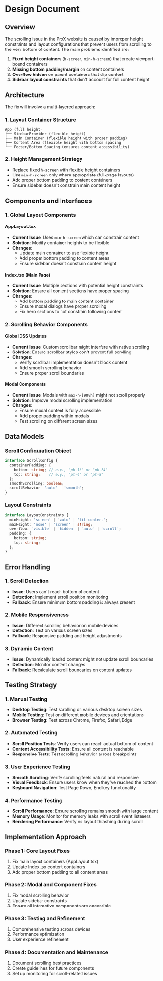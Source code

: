 # Design Document

## Overview

The scrolling issue in the ProX website is caused by improper height constraints and layout configurations that prevent users from scrolling to the very bottom of content. The main problems identified are:

1. **Fixed height containers** (`h-screen`, `min-h-screen`) that create viewport-bound containers
2. **Missing bottom padding/margin** on content containers
3. **Overflow hidden** on parent containers that clip content
4. **Sidebar layout constraints** that don't account for full content height

## Architecture

The fix will involve a multi-layered approach:

### 1. Layout Container Structure
```
App (full height)
├── SidebarProvider (flexible height)
├── Main Container (flexible height with proper padding)
├── Content Area (flexible height with bottom spacing)
└── Footer/Bottom Spacing (ensures content accessibility)
```

### 2. Height Management Strategy
- Replace fixed `h-screen` with flexible height containers
- Use `min-h-screen` only where appropriate (full-page layouts)
- Add proper bottom padding to content containers
- Ensure sidebar doesn't constrain main content height

## Components and Interfaces

### 1. Global Layout Components

#### AppLayout.tsx
- **Current Issue**: Uses `min-h-screen` which can constrain content
- **Solution**: Modify container heights to be flexible
- **Changes**: 
  - Update main container to use flexible height
  - Add proper bottom padding to content areas
  - Ensure sidebar doesn't constrain content height

#### Index.tsx (Main Page)
- **Current Issue**: Multiple sections with potential height constraints
- **Solution**: Ensure all content sections have proper spacing
- **Changes**:
  - Add bottom padding to main content container
  - Ensure modal dialogs have proper scrolling
  - Fix hero sections to not constrain following content

### 2. Scrolling Behavior Components

#### Global CSS Updates
- **Current Issue**: Custom scrollbar might interfere with native scrolling
- **Solution**: Ensure scrollbar styles don't prevent full scrolling
- **Changes**:
  - Verify scrollbar implementation doesn't block content
  - Add smooth scrolling behavior
  - Ensure proper scroll boundaries

#### Modal Components
- **Current Issue**: Modals with `max-h-[90vh]` might not scroll properly
- **Solution**: Improve modal scrolling implementation
- **Changes**:
  - Ensure modal content is fully accessible
  - Add proper padding within modals
  - Test scrolling on different screen sizes

## Data Models

### Scroll Configuration Object
```typescript
interface ScrollConfig {
  containerPadding: {
    bottom: string; // e.g., "pb-16" or "pb-24"
    top: string;    // e.g., "pt-4" or "pt-8"
  };
  smoothScrolling: boolean;
  scrollBehavior: 'auto' | 'smooth';
}
```

### Layout Constraints
```typescript
interface LayoutConstraints {
  minHeight: 'screen' | 'auto' | 'fit-content';
  maxHeight: 'none' | 'screen' | string;
  overflow: 'visible' | 'hidden' | 'auto' | 'scroll';
  padding: {
    bottom: string;
    top: string;
  };
}
```

## Error Handling

### 1. Scroll Detection
- **Issue**: Users can't reach bottom of content
- **Detection**: Implement scroll position monitoring
- **Fallback**: Ensure minimum bottom padding is always present

### 2. Mobile Responsiveness
- **Issue**: Different scrolling behavior on mobile devices
- **Detection**: Test on various screen sizes
- **Fallback**: Responsive padding and height adjustments

### 3. Dynamic Content
- **Issue**: Dynamically loaded content might not update scroll boundaries
- **Detection**: Monitor content changes
- **Fallback**: Recalculate scroll boundaries on content updates

## Testing Strategy

### 1. Manual Testing
- **Desktop Testing**: Test scrolling on various desktop screen sizes
- **Mobile Testing**: Test on different mobile devices and orientations
- **Browser Testing**: Test across Chrome, Firefox, Safari, Edge

### 2. Automated Testing
- **Scroll Position Tests**: Verify users can reach actual bottom of content
- **Content Accessibility Tests**: Ensure all content is reachable
- **Responsive Tests**: Test scrolling behavior across breakpoints

### 3. User Experience Testing
- **Smooth Scrolling**: Verify scrolling feels natural and responsive
- **Visual Feedback**: Ensure users know when they've reached the bottom
- **Keyboard Navigation**: Test Page Down, End key functionality

### 4. Performance Testing
- **Scroll Performance**: Ensure scrolling remains smooth with large content
- **Memory Usage**: Monitor for memory leaks with scroll event listeners
- **Rendering Performance**: Verify no layout thrashing during scroll

## Implementation Approach

### Phase 1: Core Layout Fixes
1. Fix main layout containers (AppLayout.tsx)
2. Update Index.tsx content containers
3. Add proper bottom padding to all content areas

### Phase 2: Modal and Component Fixes
1. Fix modal scrolling behavior
2. Update sidebar constraints
3. Ensure all interactive components are accessible

### Phase 3: Testing and Refinement
1. Comprehensive testing across devices
2. Performance optimization
3. User experience refinement

### Phase 4: Documentation and Maintenance
1. Document scrolling best practices
2. Create guidelines for future components
3. Set up monitoring for scroll-related issues